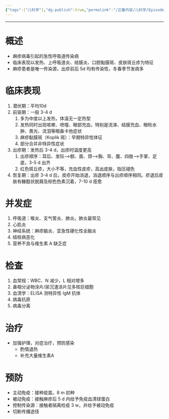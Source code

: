 ```yaml
---
{"tags":["儿科学"],"dg-publish":true,"permalink":"/正番内容/儿科学/Episode 04. 感染性疾病/麻疹/","dgPassFrontmatter":true}
---
```


---
# 概述
+ 麻疹病毒引起的急性呼吸道传染病
+ 临床表现以发热、上呼吸道炎、结膜炎、口腔黏膜斑、皮肤斑丘疹为特征
+ 麻疹患者是唯一传染源，出疹前后 5d 均有传染性，冬春季节发病多
# 临床表现
1. 潜伏期：平均10d
2. 前驱期：一般 3-4 d
	1. 多为中度以上发热，体温无一定热型
	2. 发热同时出现咳嗽、喷嚏、眼部充血，特别是流涕、结膜充血、眼睑水肿、畏光、流泪等眼鼻卡他症状
	3. 麻疹黏膜斑（Koplik 斑）：早期特异性体征
	4. 部分合并非特异性症状
3. 出疹期：发热后 3-4 d，出疹时温度更高
	1. 出疹顺序：耳后、发际-->额、面、颈-->胸、背、腹、四肢-->手掌、足底，3-5 d 出齐
	2. 红色斑丘疹，大小不等，充血性皮疹，高出皮肤，指压褪色
4. 恢复期：出疹 3-4 d 后，皮疹开始消退，消退顺序与出疹顺序相同。疹退后皮肤有糠麸状脱屑及棕色色素沉着，7-10 d 痊愈
# 并发症
1. 呼吸道：喉炎、支气管炎、肺炎。肺炎最常见
2. 心肌炎
3. 神经系统：麻疹脑炎、亚急性硬化性全脑炎
4. 结核病恶化
5. 营养不良与维生素 A 缺乏症
# 检查
1. 血常规：WBC、N 减少，L 相对增多
2. 鼻咽分泌物涂片/尿沉渣涂片见多核巨细胞
3. 血清学：ELISA 测特异性 IgM 抗体
4. 病毒抗原
5. 病毒分离
# 治疗
+ 加强护理，对症治疗，预防感染
	+ 酌情退热
	+ 补充大量维生素A
# 预防
+ 主动免疫：接种疫苗。8 m 初种
+ 被动免疫：接触麻疹后 5 d 内给予免疫血清球蛋白
+ 控制传染源：接触者隔离检疫 3 w，并给予被动免疫
+ 切断传播途径